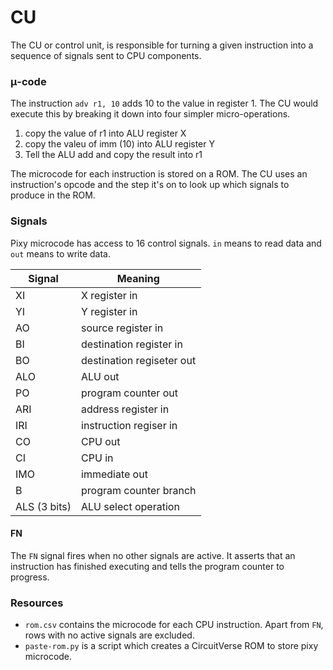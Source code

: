 # CU

The CU or control unit, is responsible for turning a given instruction into a sequence of signals sent to CPU components. 



### μ-code
The instruction `adv r1, 10` adds 10 to the value in register 1. The CU would execute this by breaking it down into four simpler micro-operations.

1. copy the value of r1 into ALU register X
2. copy the valeu of imm (10) into ALU register Y
3. Tell the ALU add and copy the result into r1

The microcode for each instruction is stored on a ROM. The CU uses an instruction's opcode and the step it's on to look up which signals to produce in the ROM. 

### Signals
Pixy microcode has access to 16 control signals. `in` means to read data and `out` means to write data.

| Signal       | Meaning                   |
|--------------|---------------------------|
| XI           | X register in             |
| YI           | Y register in             |
| AO           | source register in        |
| BI           | destination register in   |
| BO           | destination regiseter out |
| ALO          | ALU out                   |
| PO           | program counter out       |
| ARI          | address register in       |
| IRI          | instruction regiser in    |
| CO           | CPU out                   |
| CI           | CPU in                    |
| IMO          | immediate out             |
| B            | program counter branch    |
| ALS (3 bits) | ALU select operation      |

#### FN
The `FN` signal fires when no other signals are active. It asserts that an instruction has finished executing and tells the program counter to progress.

### Resources
* `rom.csv` contains the microcode for each CPU instruction. Apart from `FN`, rows with no active signals are excluded.
* `paste-rom.py` is a script which creates a CircuitVerse ROM to store pixy microcode.

